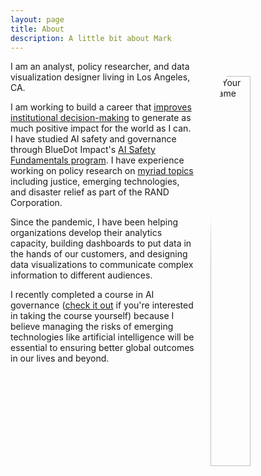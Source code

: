 ```yaml
---
layout: page
title: About
description: A little bit about Mark
---
```


<script>
    import { mePic } from "$lib/constants";
</script>

<img src="{mePic}" alt="Your Name" class="about-image">

I am an analyst, policy researcher, and data visualization designer living in Los Angeles, CA.

I am working to build a career that [improves institutional decision-making](https://80000hours.org/problem-profiles/improving-institutional-decision-making/) to generate as much positive impact for the world as I can.
I have studied AI safety and governance through BlueDot Impact's [AI Safety Fundamentals program](https://aisafetyfundamentals.com/). 
I have experience working on policy research on [myriad topics](https://www.rand.org/pubs/authors/b/barrett_mark.html) including justice, emerging technologies, and disaster relief as part of the RAND Corporation. 

Since the pandemic, I have been helping organizations develop their analytics capacity, building dashboards to put data in the hands of our customers, and designing data visualizations to communicate complex information to different audiences.

I recently completed a course in AI governance ([check it out](https://aisafetyfundamentals.com/) if you're interested in taking the course yourself) because I believe managing the risks of emerging technologies like artificial intelligence will be essential to ensuring better global outcomes in our lives and beyond.

<style>
    .about-image {
    width: 40%; /* Responsive image width */
    max-width: 160px; /* Maximum size */
    height: auto;
    border-radius: 20%; /* Circular image */
    margin: 16px;
    padding: 8px;
    float: right;
}
</style>